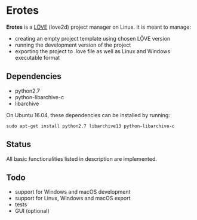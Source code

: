 # Erotes

**Erotes** is a [LÖVE](http://love2d.org/) (love2d) project manager on Linux. It is meant to manage:

- creating an empty project template using chosen LÖVE version
- running the development version of the project
- exporting the project to .love file as well as Linux and Windows executable format

## Dependencies

- python2.7
- python-libarchive-c
- libarchive

On Ubuntu 16.04, these dependencies can be installed by running:

```sudo apt-get install python2.7 libarchive13 python-libarchive-c``` 

## Status

All basic functionalities listed in description are implemented.

## Todo

- support for Windows and macOS development
- support for Linux, Windows and macOS export
- tests
- GUI (optional)